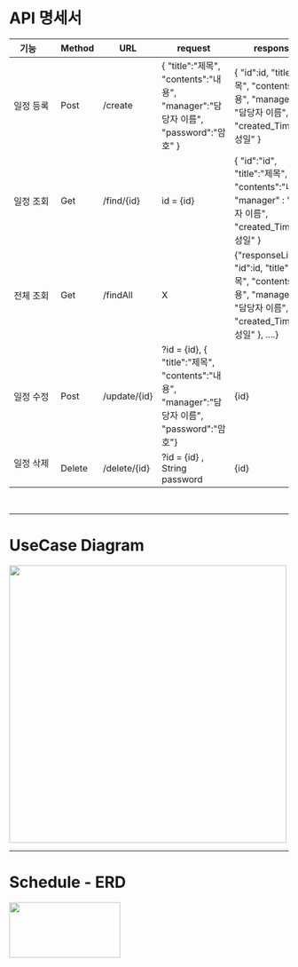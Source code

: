 # API 명세서
|기능&nbsp;&nbsp;&nbsp;&nbsp;|Method|URL|request|response|
|---|---|---|---|---|
|일정 등록|Post|/create|{ "title":"제목", "contents":"내용", "manager":"담당자 이름", "password":"암호" }|{ "id":id, "title":"제목", "contents":"내용", "manager" : "담당자 이름", "created_Time":"작성일" }|
|일정 조회|Get|/find/{id}|id = {id}|{ "id":"id", "title":"제목", "contents":"내용", "manager" : "담당자 이름", "created_Time":"작성일" }|
|전체 조회|Get|/findAll|X|{"responseList" : { "id":id, "title":"제목", "contents":"내용", "manager" : "담당자 이름", "created_Time":"작성일" }, ....}|
|일정 수정|Post|/update/{id}|?id = {id}, { "title":"제목", "contents":"내용", "manager":"담당자 이름", "password":"암호"}|{id}|
|일정 삭제 &nbsp;&nbsp;&nbsp;&nbsp;&nbsp;&nbsp;&nbsp;&nbsp;&nbsp;&nbsp;&nbsp;&nbsp;&nbsp;&nbsp;&nbsp;&nbsp;|Delete|/delete/{id}|?id = {id} , String password|{id}|
</br>

---
# UseCase Diagram
<img src= "https://github.com/Cthj1234/schedule-First/assets/114575847/bc233c63-a83a-48af-b89c-4e925f0f2cff.jpg" width="500" height="500"/>


---
# Schedule - ERD

<img src= "https://github.com/Cthj1234/schedule-First/assets/114575847/51a92582-18bc-434d-9357-f077d51e5f4c.jpg" width="200" height="100"/>
